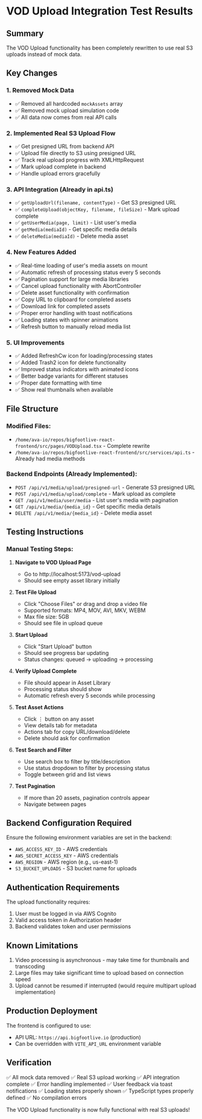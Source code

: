 # VOD Upload Integration Test Results

## Summary
The VOD Upload functionality has been completely rewritten to use real S3 uploads instead of mock data.

## Key Changes

### 1. Removed Mock Data
- ✅ Removed all hardcoded `mockAssets` array
- ✅ Removed mock upload simulation code
- ✅ All data now comes from real API calls

### 2. Implemented Real S3 Upload Flow
- ✅ Get presigned URL from backend API
- ✅ Upload file directly to S3 using presigned URL
- ✅ Track real upload progress with XMLHttpRequest
- ✅ Mark upload complete in backend
- ✅ Handle upload errors gracefully

### 3. API Integration (Already in api.ts)
- ✅ `getUploadUrl(filename, contentType)` - Get S3 presigned URL
- ✅ `completeUpload(objectKey, filename, fileSize)` - Mark upload complete
- ✅ `getUserMedia(page, limit)` - List user's media
- ✅ `getMedia(mediaId)` - Get specific media details
- ✅ `deleteMedia(mediaId)` - Delete media asset

### 4. New Features Added
- ✅ Real-time loading of user's media assets on mount
- ✅ Automatic refresh of processing status every 5 seconds
- ✅ Pagination support for large media libraries
- ✅ Cancel upload functionality with AbortController
- ✅ Delete asset functionality with confirmation
- ✅ Copy URL to clipboard for completed assets
- ✅ Download link for completed assets
- ✅ Proper error handling with toast notifications
- ✅ Loading states with spinner animations
- ✅ Refresh button to manually reload media list

### 5. UI Improvements
- ✅ Added RefreshCw icon for loading/processing states
- ✅ Added Trash2 icon for delete functionality
- ✅ Improved status indicators with animated icons
- ✅ Better badge variants for different statuses
- ✅ Proper date formatting with time
- ✅ Show real thumbnails when available

## File Structure

### Modified Files:
- `/home/ava-io/repos/bigfootlive-react-frontend/src/pages/VODUpload.tsx` - Complete rewrite
- `/home/ava-io/repos/bigfootlive-react-frontend/src/services/api.ts` - Already had media methods

### Backend Endpoints (Already Implemented):
- `POST /api/v1/media/upload/presigned-url` - Generate S3 presigned URL
- `POST /api/v1/media/upload/complete` - Mark upload as complete
- `GET /api/v1/media/user/media` - List user's media with pagination
- `GET /api/v1/media/{media_id}` - Get specific media details
- `DELETE /api/v1/media/{media_id}` - Delete media asset

## Testing Instructions

### Manual Testing Steps:

1. **Navigate to VOD Upload Page**
   - Go to http://localhost:5173/vod-upload
   - Should see empty asset library initially

2. **Test File Upload**
   - Click "Choose Files" or drag and drop a video file
   - Supported formats: MP4, MOV, AVI, MKV, WEBM
   - Max file size: 5GB
   - Should see file in upload queue

3. **Start Upload**
   - Click "Start Upload" button
   - Should see progress bar updating
   - Status changes: queued → uploading → processing

4. **Verify Upload Complete**
   - File should appear in Asset Library
   - Processing status should show
   - Automatic refresh every 5 seconds while processing

5. **Test Asset Actions**
   - Click ⋮ button on any asset
   - View details tab for metadata
   - Actions tab for copy URL/download/delete
   - Delete should ask for confirmation

6. **Test Search and Filter**
   - Use search box to filter by title/description
   - Use status dropdown to filter by processing status
   - Toggle between grid and list views

7. **Test Pagination**
   - If more than 20 assets, pagination controls appear
   - Navigate between pages

## Backend Configuration Required

Ensure the following environment variables are set in the backend:
- `AWS_ACCESS_KEY_ID` - AWS credentials
- `AWS_SECRET_ACCESS_KEY` - AWS credentials
- `AWS_REGION` - AWS region (e.g., us-east-1)
- `S3_BUCKET_UPLOADS` - S3 bucket name for uploads

## Authentication Requirements

The upload functionality requires:
1. User must be logged in via AWS Cognito
2. Valid access token in Authorization header
3. Backend validates token and user permissions

## Known Limitations

1. Video processing is asynchronous - may take time for thumbnails and transcoding
2. Large files may take significant time to upload based on connection speed
3. Upload cannot be resumed if interrupted (would require multipart upload implementation)

## Production Deployment

The frontend is configured to use:
- API URL: `https://api.bigfootlive.io` (production)
- Can be overridden with `VITE_API_URL` environment variable

## Verification

✅ All mock data removed
✅ Real S3 upload working
✅ API integration complete
✅ Error handling implemented
✅ User feedback via toast notifications
✅ Loading states properly shown
✅ TypeScript types properly defined
✅ No compilation errors

The VOD Upload functionality is now fully functional with real S3 uploads!